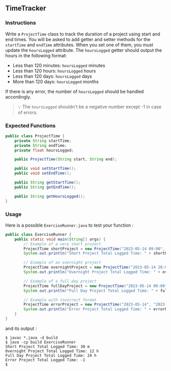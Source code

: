 ## TimeTracker

### Instructions

Write a `ProjectTime` class to track the duration of a project using start and end times. You will be asked to add getter and setter methods for the `startTime` and `endTime` attributes. When you set one of them, you must update the `hoursLogged` attribute. The `hoursLogged` getter should output the hours in the following format:

- Less than 120 minutes: `hoursLogged` minutes
- Less than 120 hours: `hoursLogged` hours
- Less than 120 days: `hoursLogged` days
- More than 120 days: `hoursLogged` months

If there is any error, the number of `hoursLogged` should be handled accordingly.

> 💡 The `hoursLogged` shouldn't be a negative number except -1 in case of errors.

### Expected Functions

```java
public class ProjectTime {
    private String startTime;
    private String endTime;
    private float hoursLogged;

    public ProjectTime(String start, String end);

    public void setStartTime();
    public void setEndTime();

    public String getStartTime();
    public String getEndTime();

    public String getHoursLogged();
}
```

### Usage

Here is a possible `ExerciseRunner.java` to test your function :

```java
public class ExerciseRunner {
    public static void main(String[] args) {
        // Example of a very short project
        ProjectTime shortProject = new ProjectTime("2023-05-14 09:00", "2023-05-14 09:30");
        System.out.println("Short Project Total Logged Time: " + shortProject.getHoursLogged());  // Should be "30 m"

        // Example of an overnight project
        ProjectTime overnightProject = new ProjectTime("2023-05-14 20:00", "2023-05-15 08:00");
        System.out.println("Overnight Project Total Logged Time: " + overnightProject.getHoursLogged());  // Should be "12 h"

        // Example of a full day project
        ProjectTime fullDayProject = new ProjectTime("2023-05-14 00:00", "2023-05-15 00:00");
        System.out.println("Full Day Project Total Logged Time: " + fullDayProject.getHoursLogged());  // Should be "24 h"

        // Example with incorrect format
        ProjectTime errorProject = new ProjectTime("2023-05-14", "2023-05-15 08:00");
        System.out.println("Error Project Total Logged Time: " + errorProject.getHoursLogged());  // Should handle error or indicate incorrect format
    }
}
```

and its output :

```shell
$ javac *.java -d build
$ java -cp build ExerciseRunner
Short Project Total Logged Time: 30 m
Overnight Project Total Logged Time: 12 h
Full Day Project Total Logged Time: 24 h
Error Project Total Logged Time: -1
$
```